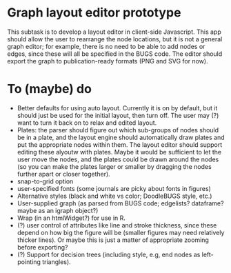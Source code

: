 # Graph layout editor prototype

This subtask is to develop a layout editor in client-side Javascript. This app should allow the user to rearrange the node locations, but it is not a general graph editor; for example, there is no need to be able to add nodes or edges, since these will all be specified in the BUGS code.
The editor should export the graph to publication-ready formats (PNG and SVG for now).

# To (maybe) do

* Better defaults for using auto layout. Currently it is on by default, but it should just be used for the initial layout, then turn off. The user may (?) want to turn it back on to relax and edited layout.
* Plates: the parser should figure out which sub-groups of nodes should be in a plate, and the layout engine should automatically draw plates and put the appropriate nodes within them. The layout editor should support editing these alyoutw with plates. Maybe it would be sufficient to let the user move the nodes, and the plates could be drawn around the nodes (so you can make the plates larger or smaller by dragging the nodes further apart or closer together).
* snap-to-grid option
* user-specified fonts (some journals are picky about fonts in figures)
* Alternative styles (black and white vs color; DoodleBUGS style, etc.)
* User-supplied graph (as parsed from BUGS code; edgelists? dataframe? maybe as an igraph object?)
* Wrap (in an htmlWidget?) for use in R.
* (?) user control of attributes like line and stroke thickness, since these depend on how big the figure will be (smaller figures may need relatively thicker lines). Or maybe this is just a matter of appropriate zooming before exporting?
* (?) Support for decision trees (including style, e.g, end nodes as left-pointing triangles).

